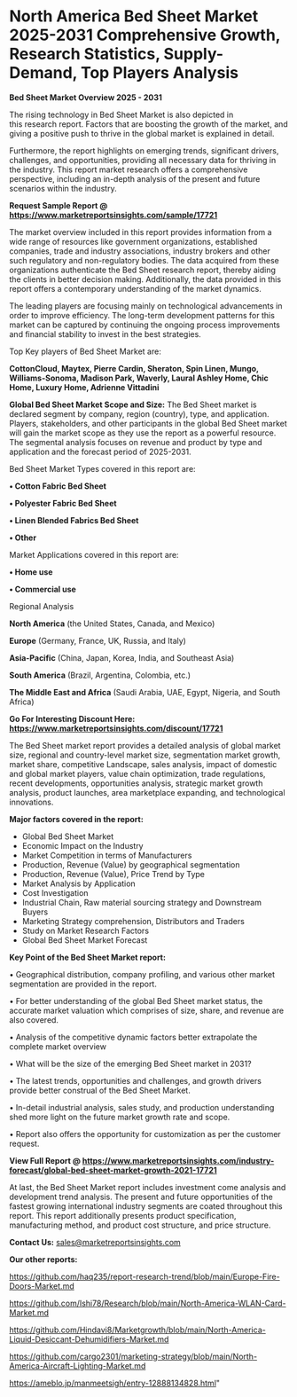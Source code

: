 # North America Bed Sheet Market 2025-2031 Comprehensive Growth, Research Statistics, Supply-Demand,  Top Players Analysis

<Strong> Bed Sheet Market Overview 2025 - 2031</strong>

The rising technology in Bed Sheet Market is also depicted in this research report. Factors that are boosting the growth of the market, and giving a positive push to thrive in the global market is explained in detail.

Furthermore, the report highlights on emerging trends, significant drivers, challenges, and opportunities, providing all necessary data for thriving in the industry. This report market research offers a comprehensive perspective, including an in-depth analysis of the present and future scenarios within the industry.

<strong>Request Sample Report @ <a href=https://www.marketreportsinsights.com/sample/17721>https://www.marketreportsinsights.com/sample/17721</a></strong>

The market overview included in this report provides information from a wide range of resources like government organizations, established companies, trade and industry associations, industry brokers and other such regulatory and non-regulatory bodies. The data acquired from these organizations authenticate the Bed Sheet research report, thereby aiding the clients in better decision making. Additionally, the data provided in this report offers a contemporary understanding of the market dynamics.

The leading players are focusing mainly on technological advancements in order to improve efficiency. The long-term development patterns for this market can be captured by continuing the ongoing process improvements and financial stability to invest in the best strategies.

Top Key players of Bed Sheet Market are:

<strong>CottonCloud, Maytex, Pierre Cardin, Sheraton, Spin Linen, Mungo, Williams-Sonoma, Madison Park, Waverly, Laural Ashley Home, Chic Home, Luxury Home, Adrienne Vittadini</strong>

<strong><b>Global Bed Sheet Market Scope and Size:</b></strong>
The Bed Sheet market is declared segment by company, region (country), type, and application. Players, stakeholders, and other participants in the global Bed Sheet market will gain the market scope as they use the report as a powerful resource. The segmental analysis focuses on revenue and product by type and application and the forecast period of 2025-2031.

Bed Sheet Market Types covered in this report are:

<strong>• Cotton Fabric Bed Sheet

• Polyester Fabric Bed Sheet

• Linen Blended Fabrics Bed Sheet

• Other</strong>

Market Applications covered in this report are:

<strong>• Home use

• Commercial use</strong> 

Regional Analysis

<strong>North America</strong> (the United States, Canada, and Mexico)

<strong>Europe</strong> (Germany, France, UK, Russia, and Italy)

<strong>Asia-Pacific</strong> (China, Japan, Korea, India, and Southeast Asia)

<strong>South America</strong> (Brazil, Argentina, Colombia, etc.)

<strong>The Middle East and Africa</strong> (Saudi Arabia, UAE, Egypt, Nigeria, and South Africa)

<strong>Go For Interesting Discount Here: <a href=https://www.marketreportsinsights.com/discount/17721>https://www.marketreportsinsights.com/discount/17721</a></strong>

The Bed Sheet market report provides a detailed analysis of global market size, regional and country-level market size, segmentation market growth, market share, competitive Landscape, sales analysis, impact of domestic and global market players, value chain optimization, trade regulations, recent developments, opportunities analysis, strategic market growth analysis, product launches, area marketplace expanding, and technological innovations.

<strong><b>Major factors covered in the report:</b></strong>
<ul>
  <li>Global Bed Sheet Market </li>
  <li>Economic Impact on the Industry</li>
  <li>Market Competition in terms of Manufacturers</li>
  <li>Production, Revenue (Value) by geographical segmentation</li>
  <li>Production, Revenue (Value), Price Trend by Type</li>
  <li>Market Analysis by Application</li>
  <li>Cost Investigation</li>
  <li>Industrial Chain, Raw material sourcing strategy and Downstream Buyers</li>
  <li>Marketing Strategy comprehension, Distributors and Traders</li>
  <li>Study on Market Research Factors</li>
  <li>Global Bed Sheet Market Forecast</li>
</ul>

<strong><b>Key Point of the Bed Sheet Market report:</b></strong>

• Geographical distribution, company profiling, and various other market segmentation are provided in the report.

• For better understanding of the global Bed Sheet market status, the accurate market valuation which comprises of size, share, and revenue are also covered.

• Analysis of the competitive dynamic factors better extrapolate the complete market overview

• What will be the size of the emerging Bed Sheet market in 2031?

• The latest trends, opportunities and challenges, and growth drivers provide better construal of the Bed Sheet Market.

• In-detail industrial analysis, sales study, and production understanding shed more light on the future market growth rate and scope.

• Report also offers the opportunity for customization as per the customer request.

<strong><b>View Full Report @ <a href=https://www.marketreportsinsights.com/industry-forecast/global-bed-sheet-market-growth-2021-17721>https://www.marketreportsinsights.com/industry-forecast/global-bed-sheet-market-growth-2021-17721</a></b></strong>


At last, the Bed Sheet Market report includes investment come analysis and development trend analysis. The present and future opportunities of the fastest growing international industry segments are coated throughout this report. This report additionally presents product specification, manufacturing method, and product cost structure, and price structure.

<strong>Contact Us:</strong>
sales@marketreportsinsights.com

<strong>Our other reports:</strong>

<a href=https://github.com/haq235/report-research-trend/blob/main/Europe-Fire-Doors-Market.md>https://github.com/haq235/report-research-trend/blob/main/Europe-Fire-Doors-Market.md</a>

<a href=https://github.com/Ishi78/Research/blob/main/North-America-WLAN-Card-Market.md>https://github.com/Ishi78/Research/blob/main/North-America-WLAN-Card-Market.md</a>

<a href=https://github.com/Hindavi8/Marketgrowth/blob/main/North-America-Liquid-Desiccant-Dehumidifiers-Market.md>https://github.com/Hindavi8/Marketgrowth/blob/main/North-America-Liquid-Desiccant-Dehumidifiers-Market.md</a>

<a href=https://github.com/cargo2301/marketing-strategy/blob/main/North-America-Aircraft-Lighting-Market.md>https://github.com/cargo2301/marketing-strategy/blob/main/North-America-Aircraft-Lighting-Market.md</a>

<a href=https://ameblo.jp/manmeetsigh/entry-12888134828.html>https://ameblo.jp/manmeetsigh/entry-12888134828.html</a>"
